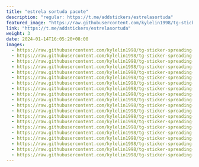 ```yaml
---
title: "estrela sortuda pacote"
description: "regular: https://t.me/addstickers/estrelasortuda"
featured_image: "https://raw.githubusercontent.com/kylelin1998/tg-sticker-spreading-worldwide-images/main/img/32e47e2e-e430-4188-aa22-b86cac6eb365.jpg"
link: "https://t.me/addstickers/estrelasortuda"
weight: 3
date: 2024-01-14T16:05:20+08:00
images:
  - https://raw.githubusercontent.com/kylelin1998/tg-sticker-spreading-worldwide-images/main/img/32e47e2e-e430-4188-aa22-b86cac6eb365.jpg
  - https://raw.githubusercontent.com/kylelin1998/tg-sticker-spreading-worldwide-images/main/img/b69bc4bd-8355-48c7-a5ad-128b56130399.jpg
  - https://raw.githubusercontent.com/kylelin1998/tg-sticker-spreading-worldwide-images/main/img/6ce875d6-e7cb-4a01-92f0-404458a2be0c.jpg
  - https://raw.githubusercontent.com/kylelin1998/tg-sticker-spreading-worldwide-images/main/img/43433f57-01af-46a9-80a2-a02fed411709.jpg
  - https://raw.githubusercontent.com/kylelin1998/tg-sticker-spreading-worldwide-images/main/img/ba8572c9-6e8c-4667-b728-02c37862778d.jpg
  - https://raw.githubusercontent.com/kylelin1998/tg-sticker-spreading-worldwide-images/main/img/baab35f5-4342-4d74-abb1-a6ab25cb19a3.jpg
  - https://raw.githubusercontent.com/kylelin1998/tg-sticker-spreading-worldwide-images/main/img/43e57907-92c8-45c8-a40c-50b648b5adb5.jpg
  - https://raw.githubusercontent.com/kylelin1998/tg-sticker-spreading-worldwide-images/main/img/07c01bc8-8bda-4a1e-bc49-c05b7032a5ea.jpg
  - https://raw.githubusercontent.com/kylelin1998/tg-sticker-spreading-worldwide-images/main/img/25950f55-b013-41b9-8567-8964eb54e2ab.jpg
  - https://raw.githubusercontent.com/kylelin1998/tg-sticker-spreading-worldwide-images/main/img/85817397-1fcf-411e-a6ab-fa3dfc37a5b6.jpg
  - https://raw.githubusercontent.com/kylelin1998/tg-sticker-spreading-worldwide-images/main/img/a309ba4c-6268-49f3-88fc-7ca6b4981737.jpg
  - https://raw.githubusercontent.com/kylelin1998/tg-sticker-spreading-worldwide-images/main/img/b1f165ed-533a-43c7-910f-b89456fb3d1f.jpg
  - https://raw.githubusercontent.com/kylelin1998/tg-sticker-spreading-worldwide-images/main/img/675d5eee-b681-4d13-8f05-a5d5fd20debb.jpg
  - https://raw.githubusercontent.com/kylelin1998/tg-sticker-spreading-worldwide-images/main/img/a37b1d71-6992-4f99-a9fb-c7452ad3de5e.jpg
  - https://raw.githubusercontent.com/kylelin1998/tg-sticker-spreading-worldwide-images/main/img/605adc87-e9af-4b6e-b3a4-03859bfcac1f.jpg
  - https://raw.githubusercontent.com/kylelin1998/tg-sticker-spreading-worldwide-images/main/img/e73e6444-9723-4abd-95c7-c20c433c542c.jpg
  - https://raw.githubusercontent.com/kylelin1998/tg-sticker-spreading-worldwide-images/main/img/db5b7a8d-d977-458d-a64b-ded1695e1092.jpg
  - https://raw.githubusercontent.com/kylelin1998/tg-sticker-spreading-worldwide-images/main/img/7d5cf686-3cfd-473f-adc8-cff6d4ad47bb.jpg
  - https://raw.githubusercontent.com/kylelin1998/tg-sticker-spreading-worldwide-images/main/img/49febcf7-4388-457b-a4f0-2d1e65fd27ea.jpg
  - https://raw.githubusercontent.com/kylelin1998/tg-sticker-spreading-worldwide-images/main/img/2c172cc1-2193-45e6-af36-ca32bcba52ae.jpg
---
```

